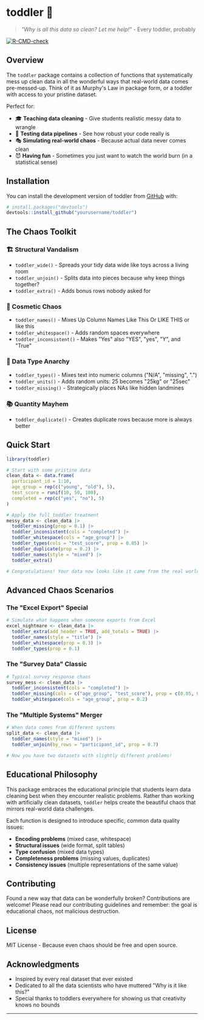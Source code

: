 # toddler 🧸

> *"Why is all this data so clean? Let me help!"* - Every toddler, probably

[![R-CMD-check](https://github.com/yourusername/toddler/workflows/R-CMD-check/badge.svg)](https://github.com/yourusername/toddler/actions)

## Overview

The `toddler` package contains a collection of functions that systematically mess up clean data in all the wonderful ways that real-world data comes pre-messed-up. Think of it as Murphy's Law in package form, or a toddler with access to your pristine dataset.

Perfect for:
- 🎓 **Teaching data cleaning** - Give students realistic messy data to wrangle
- 🧪 **Testing data pipelines** - See how robust your code really is
- 🎭 **Simulating real-world chaos** - Because actual data never comes clean
- 😈 **Having fun** - Sometimes you just want to watch the world burn (in a statistical sense)

## Installation

You can install the development version of toddler from [GitHub](https://github.com/) with:

``` r
# install.packages("devtools")
devtools::install_github("yourusername/toddler")
```

## The Chaos Toolkit

### 🏗️ Structural Vandalism
- `toddler_wide()` - Spreads your tidy data wide like toys across a living room
- `toddler_unjoin()` - Splits data into pieces because why keep things together?
- `toddler_extra()` - Adds bonus rows nobody asked for

### 🎨 Cosmetic Chaos  
- `toddler_names()` - Mixes Up Column Names Like This Or LIKE THIS or like this
- `toddler_whitespace()` - Adds   random   spaces   everywhere
- `toddler_inconsistent()` - Makes "Yes" also "YES", "yes", "Y", and "True"

### 🔢 Data Type Anarchy
- `toddler_types()` - Mixes text into numeric columns ("N/A", "missing", ".")
- `toddler_units()` - Adds random units: 25 becomes "25kg" or "25sec"
- `toddler_missing()` - Strategically places NAs like hidden landmines

### 📚 Quantity Mayhem
- `toddler_duplicate()` - Creates duplicate rows because more is always better

## Quick Start

```r
library(toddler)

# Start with some pristine data
clean_data <- data.frame(
  participant_id = 1:10,
  age_group = rep(c("young", "old"), 5),
  test_score = runif(10, 50, 100),
  completed = rep(c("yes", "no"), 5)
)

# Apply the full toddler treatment
messy_data <- clean_data |>
  toddler_missing(prop = 0.1) |>
  toddler_inconsistent(cols = "completed") |>
  toddler_whitespace(cols = "age_group") |>
  toddler_types(cols = "test_score", prop = 0.05) |>
  toddler_duplicate(prop = 0.2) |>
  toddler_names(style = "mixed") |>
  toddler_extra()

# Congratulations! Your data now looks like it came from the real world
```

## Advanced Chaos Scenarios

### The "Excel Export" Special
```r
# Simulate what happens when someone exports from Excel
excel_nightmare <- clean_data |>
  toddler_extra(add_header = TRUE, add_totals = TRUE) |>
  toddler_names(style = "title") |>
  toddler_whitespace(prop = 0.3) |>
  toddler_types(prop = 0.1)
```

### The "Survey Data" Classic
```r
# Typical survey response chaos
survey_mess <- clean_data |>
  toddler_inconsistent(cols = "completed") |>
  toddler_missing(cols = c("age_group", "test_score"), prop = c(0.05, 0.15)) |>
  toddler_whitespace(cols = "age_group", prop = 0.2)
```

### The "Multiple Systems" Merger
```r
# When data comes from different systems
split_data <- clean_data |>
  toddler_names(style = "mixed") |>
  toddler_unjoin(by_rows = "participant_id", prop = 0.7)

# Now you have two datasets with slightly different problems!
```

## Educational Philosophy

This package embraces the educational principle that students learn data cleaning best when they encounter realistic problems. Rather than working with artificially clean datasets, `toddler` helps create the beautiful chaos that mirrors real-world data challenges.

Each function is designed to introduce specific, common data quality issues:
- **Encoding problems** (mixed case, whitespace)
- **Structural issues** (wide format, split tables)  
- **Type confusion** (mixed data types)
- **Completeness problems** (missing values, duplicates)
- **Consistency issues** (multiple representations of the same value)

## Contributing

Found a new way that data can be wonderfully broken? Contributions are welcome! Please read our contributing guidelines and remember: the goal is educational chaos, not malicious destruction.

## License

MIT License - Because even chaos should be free and open source.

## Acknowledgments

- Inspired by every real dataset that ever existed
- Dedicated to all the data scientists who have muttered "Why is it like this?" 
- Special thanks to toddlers everywhere for showing us that creativity knows no bounds

---
